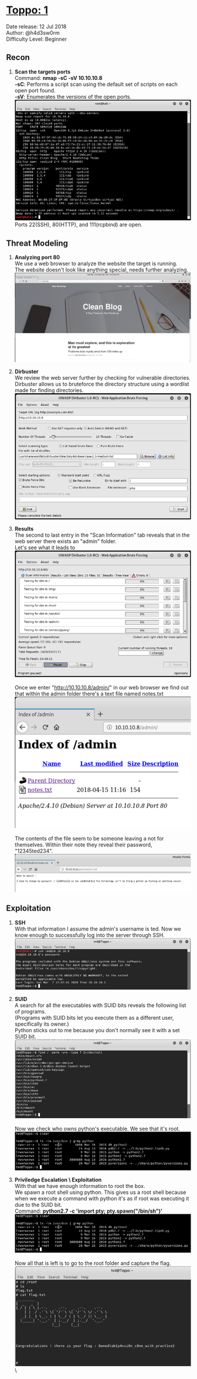 # [Toppo: 1](https://www.vulnhub.com/entry/toppo-1,245/)
Date release: 12 Jul 2018\
Author: @h4d3sw0rm\
Difficulty Level: Beginner

## Recon
1. **Scan the targets ports**\
Command: **nmap -sC -sV 10.10.10.8**\
**-sC**: Performs a script scan using the default set of scripts on each open port found.\
**-sV**: Enumerates the versions of the open ports.\
![nmap](https://github.com/francobel/CTF-Writeups/blob/master/Vulnhub/Toppo:%201/Images/1.png "nmap")\
Ports 22(SSH), 80(HTTP), and 111(rcpbind) are open.

## Threat Modeling
1. **Analyzing port 80**\
We use a web browser to analyze the website the target is running.\
The website doesn't look like anything special, needs further analyzing.\
![http](https://github.com/francobel/CTF-Writeups/blob/master/Vulnhub/Toppo:%201/Images/2.png "http")

2. **Dirbuster**\
We review the web server further by checking for vulnerable directories.\
Dirbuster allows us to bruteforce the directory structure using a wordlist made for finding directories.\
![dirb](https://github.com/francobel/CTF-Writeups/blob/master/Vulnhub/Toppo:%201/Images/3.png "dirb")

3. **Results**\
The second to last entry in the "Scan Information" tab reveals that in the web server there exists an "admin" folder.\
Let's see what it leads to\
![admin](https://github.com/francobel/CTF-Writeups/blob/master/Vulnhub/Toppo:%201/Images/4.png "admin")\
\
Once we enter "http://10.10.10.8/admin/" in our web browser we find out that within the admin folder there's a text file named notes.txt\
![txt](https://github.com/francobel/CTF-Writeups/blob/master/Vulnhub/Toppo:%201/Images/5.png "txt")\
\
The contents of the file seem to be someone leaving a not for themselves. Within their note they reveal their password, "12345ted234".\
![ted](https://github.com/francobel/CTF-Writeups/blob/master/Vulnhub/Toppo:%201/Images/6.png "ted")

## Exploitation
1. **SSH**\
With that information I assume the admin's username is ted. Now we know enough to successfully log into the server through SSH.\
![ssh](https://github.com/francobel/CTF-Writeups/blob/master/Vulnhub/Toppo:%201/Images/7.png "ssh")

2. **SUID**\
A search for all the executables with SUID bits reveals the following list of programs.\
(Programs with SUID bits let you execute them as a different user, specifically its owner.)\
Python sticks out to me because you don't normally see it with a set SUID bit.\
![suid](https://github.com/francobel/CTF-Writeups/blob/master/Vulnhub/Toppo:%201/Images/8.png "suid")\
\
Now we check who owns python's executable. We see that it's root.\
![own](https://github.com/francobel/CTF-Writeups/blob/master/Vulnhub/Toppo:%201/Images/11.png "own")

3. **Priviledge Escalation \ Exploitation**\
With that we have enough information to root the box.\
We spawn a root shell using python. This gives us a root shell because when we execute a command with python it's as if root was executing it due to the SUID bit.\
Command: **python2.7 -c 'import pty; pty.spawn("/bin/sh")'**
![root](https://github.com/francobel/CTF-Writeups/blob/master/Vulnhub/Toppo:%201/Images/11.png "root")\
\
Now all that is left is to go to the root folder and capture the flag.\
![flag](https://github.com/francobel/CTF-Writeups/blob/master/Vulnhub/Toppo:%201/Images/10.png "flag")\



